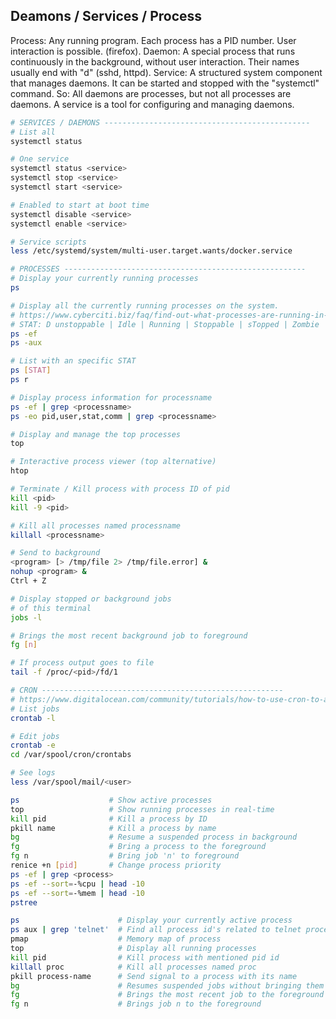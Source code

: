 ## Deamons / Services / Process
Process: Any running program. Each process has a PID number. User interaction is possible. (firefox).
Daemon: A special process that runs continuously in the background, without user interaction. Their names usually end with "d" (sshd, httpd).
Service: A structured system component that manages daemons. It can be started and stopped with the "systemctl" command.
So: All daemons are processes, but not all processes are daemons. A service is a tool for configuring and managing daemons.

```bash
# SERVICES / DAEMONS ----------------------------------------------
# List all
systemctl status

# One service
systemctl status <service>
systemctl stop <service>
systemctl start <service>

# Enabled to start at boot time
systemctl disable <service>
systemctl enable <service>

# Service scripts
less /etc/systemd/system/multi-user.target.wants/docker.service

# PROCESSES ------------------------------------------------------
# Display your currently running processes
ps

# Display all the currently running processes on the system.
# https://www.cyberciti.biz/faq/find-out-what-processes-are-running-in-the-background-on-linux/
# STAT: D unstoppable | Idle | Running | Stoppable | sTopped | Zombie
ps -ef
ps -aux

# List with an specific STAT
ps [STAT]
ps r

# Display process information for processname
ps -ef | grep <processname>
ps -eo pid,user,stat,comm | grep <processname>

# Display and manage the top processes
top

# Interactive process viewer (top alternative)
htop

# Terminate / Kill process with process ID of pid
kill <pid>
kill -9 <pid>

# Kill all processes named processname
killall <processname>

# Send to background
<program> [> /tmp/file 2> /tmp/file.error] &
nohup <program> &
Ctrl + Z

# Display stopped or background jobs
# of this terminal
jobs -l

# Brings the most recent background job to foreground
fg [n]

# If process output goes to file
tail -f /proc/<pid>/fd/1

# CRON ------------------------------------------------------
# https://www.digitalocean.com/community/tutorials/how-to-use-cron-to-automate-tasks-ubuntu-1804
# List jobs
crontab -l

# Edit jobs
crontab -e
cd /var/spool/cron/crontabs

# See logs
less /var/spool/mail/<user>
```
```bash
ps                    # Show active processes  
top                   # Show running processes in real-time  
kill pid              # Kill a process by ID  
pkill name            # Kill a process by name  
bg                    # Resume a suspended process in background  
fg                    # Bring a process to the foreground  
fg n                  # Bring job 'n' to foreground  
renice +n [pid]       # Change process priority  
ps -ef | grep <process>  
ps -ef --sort=-%cpu | head -10  
ps -ef --sort=-%mem | head -10  
pstree  

ps                      # Display your currently active process
ps aux | grep 'telnet'  # Find all process id's related to telnet process
pmap                    # Memory map of process
top                     # Display all running processes
kill pid                # Kill process with mentioned pid id
killall proc            # Kill all processes named proc
pkill process-name      # Send signal to a process with its name
bg                      # Resumes suspended jobs without bringing them to the foreground
fg                      # Brings the most recent job to the foreground
fg n                    # Brings job n to the foreground
```
